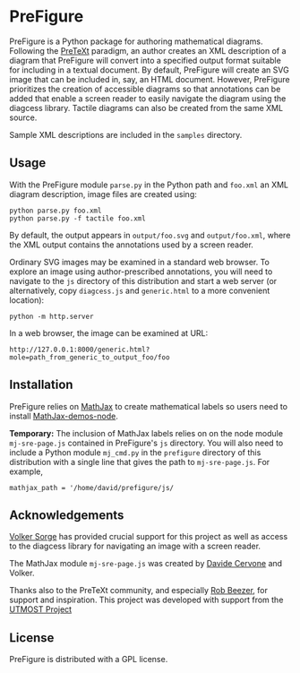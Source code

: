 # PreFigure

PreFigure is a Python package for authoring mathematical diagrams.  Following the [PreTeXt](https://pretextbook.org/) paradigm, an author creates an XML description of a diagram that PreFigure will convert into a specified output format suitable for including in a textual document.  By default, PreFigure will create an SVG image that can be included in, say, an HTML document. However, PreFigure prioritizes the creation of accessible diagrams so that annotations can be added that enable a screen reader to easily navigate the diagram using the diagcess library.  Tactile diagrams can also be created from the same XML source.

Sample XML descriptions are included in the `samples` directory.

## Usage

With the PreFigure module `parse.py` in the Python path and `foo.xml` an XML diagram description, image files are created using:

```
python parse.py foo.xml
python parse.py -f tactile foo.xml
```

By default, the output appears in `output/foo.svg` and `output/foo.xml`, where the XML output contains the annotations used by a screen reader.

Ordinary SVG images may be examined in a standard web browser.  To explore an image using author-prescribed annotations, you will need to navigate to the `js` directory of this distribution and start a web server (or alternatively, copy `diagcess.js` and `generic.html` to a more convenient location):

```
python -m http.server
```

In a web browser, the image can be examined at URL:

```
http://127.0.0.1:8000/generic.html?mole=path_from_generic_to_output_foo/foo
```

## Installation

PreFigure relies on [MathJax](https://www.mathjax.org/) to create mathematical labels so users need to install [MathJax-demos-node](https://github.com/mathjax/MathJax-demos-node).  

**Temporary:** The inclusion of MathJax labels relies on on the node module `mj-sre-page.js` contained in PreFigure's `js` directory.  You will also need to include a Python module
`mj_cmd.py` in the `prefigure` directory of this distribution with a single line that gives the path to `mj-sre-page.js`.  For example,

```
mathjax_path = '/home/david/prefigure/js/
```

## Acknowledgements

[Volker Sorge](https://www.birmingham.ac.uk/staff/profiles/computer-science/academic-staff/sorge-volker) has provided crucial support for this project as well as access to the diagcess library for navigating an image with a screen reader.  

The MathJax module `mj-sre-page.js` was created by [Davide Cervone](https://www.math.union.edu/~dpvc/) and Volker.

Thanks also to the PreTeXt community, and especially [Rob Beezer](http://buzzard.ups.edu/), for support and inspiration.  This project was developed with support from the [UTMOST Project](https://utmost.aimath.org/)

## License

PreFigure is distributed with a GPL license.
